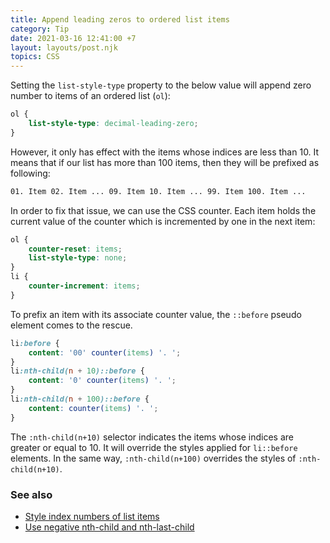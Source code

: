 ```yaml
---
title: Append leading zeros to ordered list items
category: Tip
date: 2021-03-16 12:41:00 +7
layout: layouts/post.njk
topics: CSS
---
```


Setting the `list-style-type` property to the below value will append zero number to items of an ordered list (`ol`):

```css
ol {
    list-style-type: decimal-leading-zero;
}
```

However, it only has effect with the items whose indices are less than 10. It means that if our list has more than 100 items, then they will be prefixed as following:

```html
01. Item 02. Item ... 09. Item 10. Item ... 99. Item 100. Item ...
```

In order to fix that issue, we can use the CSS counter. Each item holds the current value of the counter which is incremented by one in the next item:

```css
ol {
    counter-reset: items;
    list-style-type: none;
}
li {
    counter-increment: items;
}
```

To prefix an item with its associate counter value, the `::before` pseudo element comes to the rescue.

```css
li:before {
    content: '00' counter(items) '. ';
}
li:nth-child(n + 10)::before {
    content: '0' counter(items) '. ';
}
li:nth-child(n + 100)::before {
    content: counter(items) '. ';
}
```

The `:nth-child(n+10)` selector indicates the items whose indices are greater or equal to 10. It will override the styles applied for `li::before` elements.
In the same way, `:nth-child(n+100)` overrides the styles of `:nth-child(n+10)`.

### See also

-   [Style index numbers of list items](/style-index-numbers-of-list-items.html)
-   [Use negative nth-child and nth-last-child](/use-negative-nth-child-and-nth-last-child.html)
